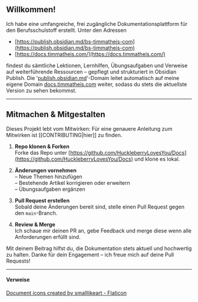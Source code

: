 ## Willkommen!

Ich habe eine umfangreiche, frei zugängliche Dokumentationsplattform für den Berufsschulstoff erstellt. Unter den Adressen

- [https://publish.obsidian.md/bs-timmatheis-com](https://publish.obsidian.md/bs-timmatheis-com)
- [https://docs.timmatheis.com/](https://docs.timmatheis.com/)

findest du sämtliche Lektionen, Lernhilfen, Übungsaufgaben und Verweise auf weiterführende Ressourcen – gepflegt und strukturiert in Obsidian Publish. Die '[publish.obsidian.md](https://publish.obsidian.md/bs-timmatheis-com)'-Domain leitet automatisch auf meine eigene Domain [docs.timmatheis.com](https://docs.timmatheis.com/) weiter, sodass du stets die aktuellste Version zu sehen bekommst.

---

## Mitmachen & Mitgestalten

Dieses Projekt lebt vom Mitwirken:
Für eine genauere Anleitung zum Mitwirken ist [[CONTRIBUTING|hier]] zu finden.

1. **Repo klonen & Forken**  
    Forke das Repo unter [https://github.com/HuckleberryLovesYou/Docs](https://github.com/HuckleberryLovesYou/Docs) und klone es lokal.

2. **Änderungen vornehmen**  
    – Neue Themen hinzufügen  
    – Bestehende Artikel korrigieren oder erweitern  
    – Übungsaufgaben ergänzen

3. **Pull Request erstellen**  
    Sobald deine Änderungen bereit sind, stelle einen Pull Request gegen den `main`-Branch.

4. **Review & Merge**  
    Ich schaue mir deinen PR an, gebe Feedback und merge diese wenn alle Anforderungen erfüllt sind.

Mit deinem Beitrag hilfst du, die Dokumentation stets aktuell und hochwertig zu halten. Danke für dein Engagement – ich freue mich auf deine Pull Requests!


---

#### Verweise

[Document icons created by smalllikeart - Flaticon](https://www.flaticon.com/free-icons/document)